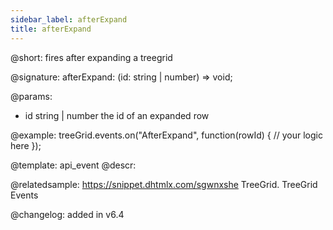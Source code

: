 ```yaml
---
sidebar_label: afterExpand
title: afterExpand
---          
```


@short: fires after expanding a treegrid

@signature: afterExpand: (id: string | number) => void;
	
@params:
- id			string | number		the id of an expanded row

@example:
treeGrid.events.on("AfterExpand", function(rowId) {
    // your logic here
});

@template:	api_event
@descr:

@relatedsample: https://snippet.dhtmlx.com/sgwnxshe	TreeGrid. TreeGrid Events	

@changelog: added in v6.4

